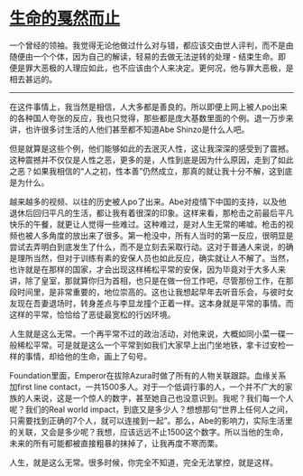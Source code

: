 # [生命的戛然而止](https://github.com/gnimg/gitblog/issues/18)

一个曾经的领袖。我觉得无论他做过什么对与错，都应该交由世人评判，而不是由随便由一个个体，因为自己的解读，轻易的去做无法逆转的处理 - 结束生命。即便是罪大恶极的人理应如此，也不应该由个人来决定。更何况，他与罪大恶极，是相去甚远的。

---

在这件事情上，我当然是相信，人大多都是善良的。所以即便上网上被人po出来的各种国人夸张的反应，我也只觉得，那些都是庞大基数里面的个例。退一万步来讲，也许很多讨生活的人他们甚至都不知道Abe Shinzo是什么人吧。

但是就算是这些个例，他们能够如此的去泯灭人性，这让我深深的感受到了震撼。这种震撼并不仅仅是人性之恶，更多的是，人性到底是因为什么原因，走到了如此之恶？如果我相信的“人之初，性本善”仍然成立，那真的就让我十分不解，这到底是为什么。

越来越多的视频、以往的历史被人po了出来。Abe对疫情下中国的支持，以及他退休后回归平凡的生活，都让我有着很深的印象。这样来看，那枪击之前最后平凡快乐的午餐，就更让人觉得一些难过。这种难过，是对人生无常的唏嘘。枪击的视频也被人多角度的放出来了很多。第一枪没中，所有人当时的第一反应，很明显是尝试去弄明白到底发生了什么，而不是立刻去采取行动。这对于普通人来说，的确是理所当然，但对于训练有素的安保人员也如此反应，确实就让人不解了。当然，也许就是在那样的国家，才会出现这样稀松平常的安保，因为毕竟对于大多人来讲，除了皇室，那就算你归为首相，也只是在做一份工作吧，尽管那份工作，在那段时间里，是非常重要的，地位崇高的。这也让我想起早年去听音乐会，与彼时女友现在吾妻退场时，转身差点与李显龙撞个正着一样。这本身就是平常的事情。而这样的平常，恰恰给了恶徒最宽松的行凶环境。

人生就是这么无常。一个再平常不过的政治活动，对他来说，大概如同小菜一碟一般稀松平常。可是就是这么一个平常到如我们大家早上出门坐地铁，拿卡过安检一样的事情，却给他的生命，画上了句号。

Foundation里面，Emperor在拔除Azura时做了所有的人物关联跟踪。血缘关系加first line contact，一共1500多人。对于一个低调行事的人，一个并不广大的家族的人来说，这是一个惊人的数字，甚至她自己也没意识到。我呢？我们每一个人呢？我们的Real world impact，到底又是多少人？想想那句“世界上任何人之间，只需要找到正确的7个人，就可以连接到一起”。那么，Abe的影响力，实际生活里的关联，又会是多少呢？我想，应该远远不止1500这个数字。所以当他的生命，未来的所有可能都被直接粗暴的抹掉了，让我再度不寒而栗。

人生，就是这么无常。很多时候，你完全不知道，完全无法掌控，就是这样。